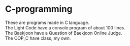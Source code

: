 # C-programming
These are programs made in C language.  
The Light Code have a console program of  about 100 lines.  
The Baekjoon have a Question of Baekjoon Online Judge.  
The OOP_C have class, my own.
